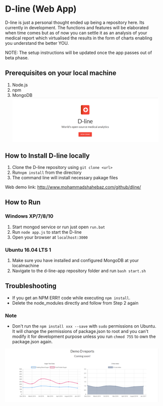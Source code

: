 # D-line (Web App)

D-line is just a personal thought ended up being a repository here. Its currently in development. The functions and features will be elaborated when time comes but as of now you can settle it as an analysis of your medical report which virtualised the results in the form of charts enabling you understand the better YOU.

NOTE: The setup instructions will be updated once the app passes out of beta phase. 

## Prerequisites on your local machine 
1. Node.js
2. npm
3. MongoDB 
![Alt text](dl.png "D-line") 

## How to Install D-line locally
1. Clone the D-line repository using `git clone <url>`
2. Run`npm install` from the directory
3. The command line will install necessary pakage files


Web demo link: http://www.mohammadshahebaz.com/github/dline/

## How to Run

### Windows XP/7/8/10
1. Start mongod service or run just open `run.bat`
2. Run `node app.js` to start the D-line
3. Open your browser at `localhost:3000`

### Ubuntu 16.04 LTS 1
1. Make sure you have installed and configured MongoDB at your localmachine
2. Navigate to the d-line-app repository folder and run `bash start.sh`

## Troubleshooting
- If you get an NPM ERR!! code while executing `npm install`. 
- Delete the node_modules directly and follow from Step 2 again


### Note
- Don't run the `npm install xxx --save` with `sudo` permissions on Ubuntu. It will change the permissions of package.json to root and you can't modify it for development purpose unless you run `chmod 755` to own the package.json again. 

![Alt text](dep.png "D reports")

